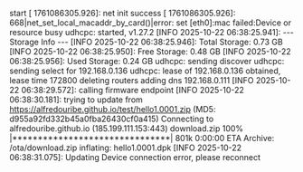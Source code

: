 start
[  1761086305.926]: net init success
[  1761086305.926]: 668|net_set_local_macaddr_by_card()|error: set [eth0]:mac failed:Device or resource busy
udhcpc: started, v1.27.2
[INFO 2025-10-22 06:38:25.941]: --- Storage Info ---
[INFO 2025-10-22 06:38:25.946]: Total Storage: 0.73 GB
[INFO 2025-10-22 06:38:25.950]: Free Storage: 0.48 GB
[INFO 2025-10-22 06:38:25.956]: Used Storage: 0.24 GB
udhcpc: sending discover
udhcpc: sending select for 192.168.0.136
udhcpc: lease of 192.168.0.136 obtained, lease time 172800
deleting routers
adding dns 192.168.0.111
[INFO 2025-10-22 06:38:29.572]: calling firmware endpoint
[INFO 2025-10-22 06:38:30.181]: trying to update from https://alfredouribe.github.io/test/hello1.0001.zip (MD5: d955a92fd332b45a0fba26430cf0a415)
Connecting to alfredouribe.github.io (185.199.111.153:443)
download.zip         100% |*******************************|   801k  0:00:00 ETA
Archive:  /ota/download.zip
  inflating: hello1.0001.dpk
[INFO 2025-10-22 06:38:31.075]: Updating
Device connection error, please reconnect
